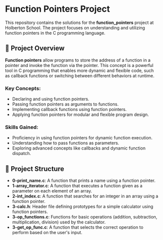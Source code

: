 # Function Pointers Project

This repository contains the solutions for the **function_pointers** project at Holberton School. The project focuses on understanding and utilizing function pointers in the C programming language.

## 📝 Project Overview

**Function pointers** allow programs to store the address of a function in a pointer and invoke the function via the pointer. This concept is a powerful tool in C programming that enables more dynamic and flexible code, such as callback functions or switching between different behaviors at runtime.

### Key Concepts:
- Declaring and using function pointers.
- Passing function pointers as arguments to functions.
- Implementing callback functions using function pointers.
- Applying function pointers for modular and flexible program design.

### Skills Gained:
- Proficiency in using function pointers for dynamic function execution.
- Understanding how to pass functions as parameters.
- Exploring advanced concepts like callbacks and dynamic function dispatch.

## 📂 Project Structure

- **0-print_name.c**: A function that prints a name using a function pointer.
- **1-array_iterator.c**: A function that executes a function given as a parameter on each element of an array.
- **2-int_index.c**: A function that searches for an integer in an array using a function pointer.
- **3-calc.h**: Header file defining prototypes for a simple calculator using function pointers.
- **3-op_functions.c**: Functions for basic operations (addition, subtraction, multiplication, division) used by the calculator.
- **3-get_op_func.c**: A function that selects the correct operation to perform based on the user's input.
